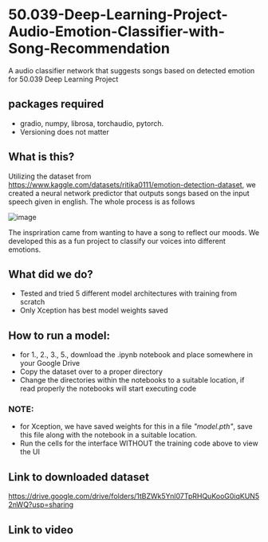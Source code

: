 # 50.039-Deep-Learning-Project-Audio-Emotion-Classifier-with-Song-Recommendation
A audio classifier network that suggests songs based on detected emotion for 50.039 Deep Learning Project 

## packages required
- gradio, numpy, librosa, torchaudio, pytorch.
- Versioning does not matter

## What is this?
Utilizing the dataset from https://www.kaggle.com/datasets/ritika0111/emotion-detection-dataset, we created a neural network predictor that outputs songs based on the input speech given in english. The whole process is as follows

![image](https://user-images.githubusercontent.com/72377837/163773262-c69f630e-4f86-4a26-a3cf-b67d92d55c83.png)

The inspriration came from wanting to have a song to reflect our moods. We developed this as a fun project to classify our voices into different emotions.


## What did we do?
- Tested and tried 5 different model architectures with training from scratch
- Only Xception has best model weights saved


## How to run a model:
- for 1., 2., 3., 5., download the .ipynb notebook and place somewhere in your Google Drive
- Copy the dataset over to a proper directory
- Change the directories within the notebooks to a suitable location, if read properly the notebooks will start executing code

### NOTE:
- for Xception, we have saved weights for this in a file _"model.pth"_, save this file along with the notebook in a suitable location.
- Run the cells for the interface WITHOUT the training code above to view the UI 

## Link to downloaded dataset
https://drive.google.com/drive/folders/1tBZWk5Ynl07TpRHQuKooG0iqKUN52nWQ?usp=sharing

## Link to video
